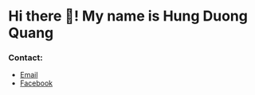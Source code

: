# Hi there 👋! My name is Hung Duong Quang

### Contact:

- [Email](mailto:duongquanghung749@gmail.com)
- [Facebook](https://facebook.com/qhungg289)
